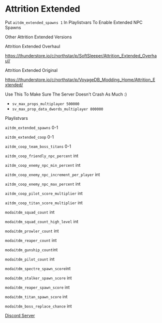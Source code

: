 # Attrition Extended

Put `aitdm_extended_spawns 1` In Playlistvars To Enable Extended NPC Spawns

Other Attrition Extended Versions

Attrition Extended Overhaul

https://thunderstore.io/c/northstar/p/SoftSleeper/Attrition_Extended_Overhaul/

Attrition Extended Original

https://thunderstore.io/c/northstar/p/VoyageDB_Modding_Home/Attrition_Extended/

Use This To Make Sure The Server Doesn't Crash As Much :)

- `sv_max_props_multiplayer 500000` 
- `sv_max_prop_data_dwords_multiplayer 800000` 

Playlistvars 

`aitdm_extended_spawns` 0-1

`aitdm_extended_coop` 0-1

`aitdm_coop_team_boss_titans` 0-1

`aitdm_coop_friendly_npc_percent` int

`aitdm_coop_enemy_npc_min_percent` int

`aitdm_coop_enemy_npc_increment_per_player` int

`aitdm_coop_enemy_npc_max_percent` int

`aitdm_coop_pilot_score_multiplier` int

`aitdm_coop_titan_score_multiplier` int

`modaitdm_squad_count` int 

`modaitdm_squad_count_high_level` int

`modaitdm_prowler_count` int

`modaitdm_reaper_count` int

`modaitdm_gunship_count`int

`modaitdm_pilot_count` int

`modaitdm_spectre_spawn_score`int

`modaitdm_stalker_spawn_score` int

`modaitdm_reaper_spawn_score` int

`modaitdm_titan_spawn_score` int

`modaitdm_boss_replace_chance` int


[Discord Server](https://discord.gg/9wcEdgRyrs)

